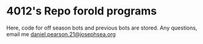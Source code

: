 # 4012's Repo forold programs
Here, code for off season bots and previous bots are stored.  Any questions, email me daniel.pearson.21@josephsea.org
